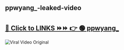 
 ## ppwyang_-leaked-video 

# <h2><a href="https://clipsfans.com/ppwyang_&ref=git">🔗 Click to LINKS ⏩⏩ 👉 🟢 ppwyang_ </a></h2>

<a href="https://clipsfans.com/ppwyang_&ref=git" rel="nofollow" data-target="animated-image.originalLink"><img src="https://i.ibb.co.com/xMMVF88/686577567.gif" alt="Viral Video Original" style="max-width: 100%; display: inline-block;" data-target="animated-image.originalImage"></a>
